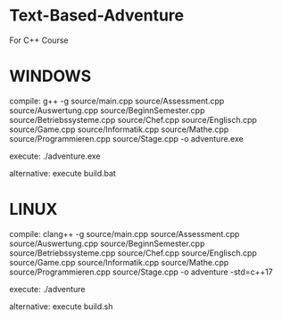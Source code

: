 # Text-Based-Adventure
For C++ Course

# WINDOWS
compile:
g++ -g source/main.cpp source/Assessment.cpp source/Auswertung.cpp source/BeginnSemester.cpp source/Betriebssysteme.cpp source/Chef.cpp source/Englisch.cpp source/Game.cpp source/Informatik.cpp source/Mathe.cpp source/Programmieren.cpp source/Stage.cpp -o adventure.exe

execute:
./adventure.exe

alternative:
execute build.bat

# LINUX
compile:
clang++ -g source/main.cpp source/Assessment.cpp source/Auswertung.cpp source/BeginnSemester.cpp source/Betriebssysteme.cpp source/Chef.cpp source/Englisch.cpp source/Game.cpp source/Informatik.cpp source/Mathe.cpp source/Programmieren.cpp source/Stage.cpp -o adventure -std=c++17

execute:
./adventure

alternative:
execute build.sh
